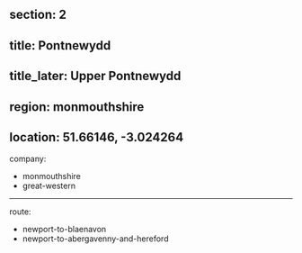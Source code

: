 section: 2
----
title: Pontnewydd
----
title_later: Upper Pontnewydd
----
region: monmouthshire
----
location: 51.66146, -3.024264
----
company:
- monmouthshire
- great-western
----
route:
- newport-to-blaenavon
- newport-to-abergavenny-and-hereford
